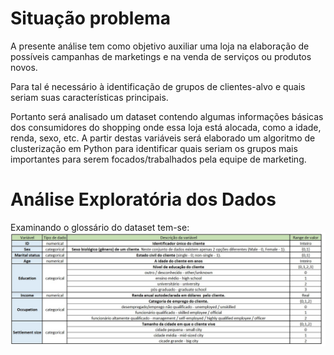 # Situação problema

A presente análise tem como objetivo auxiliar uma loja na elaboração de possíveis campanhas de marketings e na venda de serviços ou produtos novos.

Para tal é necessário à identificação de grupos de clientes-alvo e quais seriam suas características principais.

Portanto será analisado um dataset contendo algumas informações básicas dos consumidores do shopping onde essa loja está alocada, como a idade, renda, sexo, etc. A partir destas variáveis será elaborado um algoritmo de clusterização em Python para identificar quais seriam os grupos mais importantes para serem focados/trabalhados pela equipe de marketing.

# Análise Exploratória dos Dados

Examinando o glossário do dataset tem-se:
<img src="/customer_clustering/img_project/desc_variaveis.jpg">



